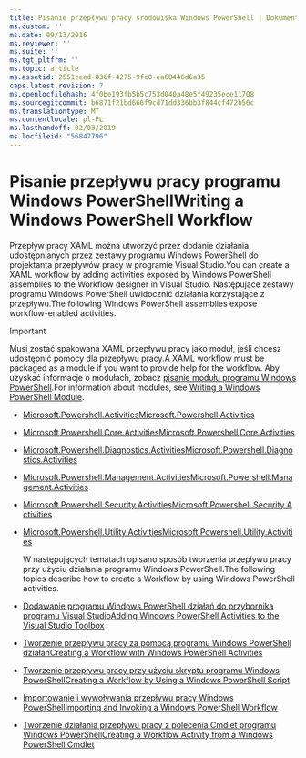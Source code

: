 ```yaml
---
title: Pisanie przepływu pracy środowiska Windows PowerShell | Dokumentacja firmy Microsoft
ms.custom: ''
ms.date: 09/13/2016
ms.reviewer: ''
ms.suite: ''
ms.tgt_pltfrm: ''
ms.topic: article
ms.assetid: 2551ceed-836f-4275-9fc0-ea68446d6a35
caps.latest.revision: 7
ms.openlocfilehash: 4f0be193fb5b5c753d040a48e5f49235ece11708
ms.sourcegitcommit: b6871f21bd666f9cd71dd336bb3f844cf472b56c
ms.translationtype: MT
ms.contentlocale: pl-PL
ms.lasthandoff: 02/03/2019
ms.locfileid: "56847796"
---
```

# <a name="writing-a-windows-powershell-workflow"></a><span data-ttu-id="dd55d-102">Pisanie przepływu pracy programu Windows PowerShell</span><span class="sxs-lookup"><span data-stu-id="dd55d-102">Writing a Windows PowerShell Workflow</span></span>

<span data-ttu-id="dd55d-103">Przepływ pracy XAML można utworzyć przez dodanie działania udostępnianych przez zestawy programu Windows PowerShell do projektanta przepływów pracy w programie Visual Studio.</span><span class="sxs-lookup"><span data-stu-id="dd55d-103">You can create a XAML workflow by adding activities exposed by Windows PowerShell assemblies to the Workflow designer in Visual Studio.</span></span> <span data-ttu-id="dd55d-104">Następujące zestawy programu Windows PowerShell uwidocznić działania korzystające z przepływu.</span><span class="sxs-lookup"><span data-stu-id="dd55d-104">The following Windows PowerShell assemblies expose workflow-enabled activities.</span></span>

> [!IMPORTANT]
> <span data-ttu-id="dd55d-105">Musi zostać spakowana XAML przepływu pracy jako moduł, jeśli chcesz udostępnić pomocy dla przepływu pracy.</span><span class="sxs-lookup"><span data-stu-id="dd55d-105">A XAML workflow must be packaged as a module if you want to provide help for the workflow.</span></span> <span data-ttu-id="dd55d-106">Aby uzyskać informacje o modułach, zobacz [pisanie modułu programu Windows PowerShell](../module/writing-a-windows-powershell-module.md).</span><span class="sxs-lookup"><span data-stu-id="dd55d-106">For information about modules, see [Writing a Windows PowerShell Module](../module/writing-a-windows-powershell-module.md).</span></span>

- [<span data-ttu-id="dd55d-107">Microsoft.Powershell.Activities</span><span class="sxs-lookup"><span data-stu-id="dd55d-107">Microsoft.Powershell.Activities</span></span>](/dotnet/api/Microsoft.PowerShell.Activities)

- [<span data-ttu-id="dd55d-108">Microsoft.Powershell.Core.Activities</span><span class="sxs-lookup"><span data-stu-id="dd55d-108">Microsoft.Powershell.Core.Activities</span></span>](/dotnet/api/Microsoft.PowerShell.Core.Activities)

- [<span data-ttu-id="dd55d-109">Microsoft.Powershell.Diagnostics.Activities</span><span class="sxs-lookup"><span data-stu-id="dd55d-109">Microsoft.Powershell.Diagnostics.Activities</span></span>](/dotnet/api/Microsoft.PowerShell.Diagnostics.Activities)

- [<span data-ttu-id="dd55d-110">Microsoft.Powershell.Management.Activities</span><span class="sxs-lookup"><span data-stu-id="dd55d-110">Microsoft.Powershell.Management.Activities</span></span>](/dotnet/api/Microsoft.PowerShell.Management.Activities)

- [<span data-ttu-id="dd55d-111">Microsoft.Powershell.Security.Activities</span><span class="sxs-lookup"><span data-stu-id="dd55d-111">Microsoft.Powershell.Security.Activities</span></span>](/dotnet/api/Microsoft.PowerShell.Security.Activities)

- [<span data-ttu-id="dd55d-112">Microsoft.Powershell.Utility.Activities</span><span class="sxs-lookup"><span data-stu-id="dd55d-112">Microsoft.Powershell.Utility.Activities</span></span>](/dotnet/api/Microsoft.PowerShell.Utility.Activities)

  <span data-ttu-id="dd55d-113">W następujących tematach opisano sposób tworzenia przepływu pracy przy użyciu działania programu Windows PowerShell.</span><span class="sxs-lookup"><span data-stu-id="dd55d-113">The following topics describe how to create a Workflow by using Windows PowerShell activities.</span></span>

- [<span data-ttu-id="dd55d-114">Dodawanie programu Windows PowerShell działań do przybornika programu Visual Studio</span><span class="sxs-lookup"><span data-stu-id="dd55d-114">Adding Windows PowerShell Activities to the Visual Studio Toolbox</span></span>](./adding-windows-powershell-activities-to-the-visual-studio-toolbox.md)

- [<span data-ttu-id="dd55d-115">Tworzenie przepływu pracy za pomocą programu Windows PowerShell działań</span><span class="sxs-lookup"><span data-stu-id="dd55d-115">Creating a Workflow with Windows PowerShell Activities</span></span>](./creating-a-workflow-with-windows-powershell-activities.md)

- [<span data-ttu-id="dd55d-116">Tworzenie przepływu pracy przy użyciu skryptu programu Windows PowerShell</span><span class="sxs-lookup"><span data-stu-id="dd55d-116">Creating a Workflow by Using a Windows PowerShell Script</span></span>](./creating-a-workflow-by-using-a-windows-powershell-script.md)

- [<span data-ttu-id="dd55d-117">Importowanie i wywoływania przepływu pracy Windows PowerShell</span><span class="sxs-lookup"><span data-stu-id="dd55d-117">Importing and Invoking a Windows PowerShell Workflow</span></span>](./importing-and-invoking-a-windows-powershell-workflow.md)

- [<span data-ttu-id="dd55d-118">Tworzenie działania przepływu pracy z polecenia Cmdlet programu Windows PowerShell</span><span class="sxs-lookup"><span data-stu-id="dd55d-118">Creating a Workflow Activity from a Windows PowerShell Cmdlet</span></span>](./creating-a-workflow-activity-from-a-windows-powershell-cmdlet.md)